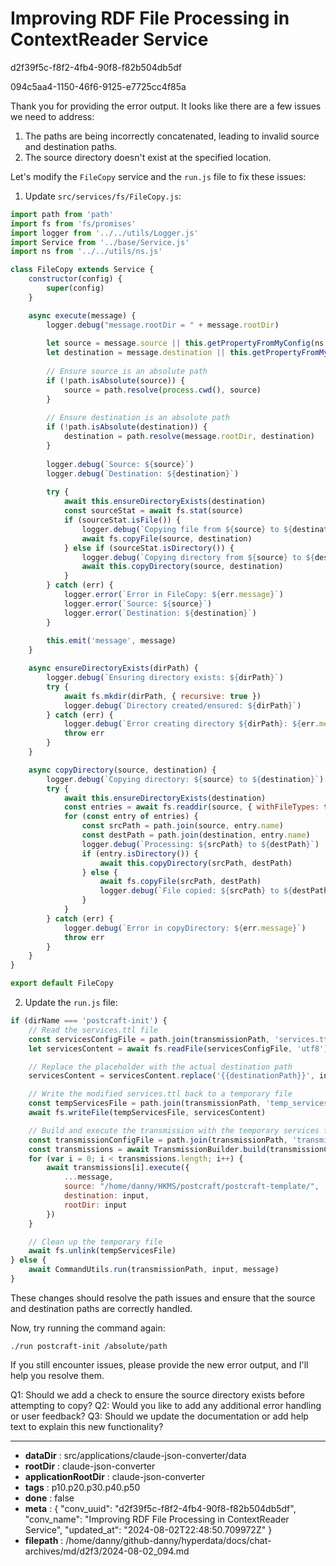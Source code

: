 # Improving RDF File Processing in ContextReader Service

d2f39f5c-f8f2-4fb4-90f8-f82b504db5df

094c5aa4-1150-46f6-9125-e7725cc4f85a

 Thank you for providing the error output. It looks like there are a few issues we need to address:

1. The paths are being incorrectly concatenated, leading to invalid source and destination paths.
2. The source directory doesn't exist at the specified location.

Let's modify the `FileCopy` service and the `run.js` file to fix these issues:

1. Update `src/services/fs/FileCopy.js`:

```javascript
import path from 'path'
import fs from 'fs/promises'
import logger from '../../utils/Logger.js'
import Service from '../base/Service.js'
import ns from '../../utils/ns.js'

class FileCopy extends Service {
    constructor(config) {
        super(config)
    }

    async execute(message) {
        logger.debug("message.rootDir = " + message.rootDir)
        
        let source = message.source || this.getPropertyFromMyConfig(ns.trm.source)
        let destination = message.destination || this.getPropertyFromMyConfig(ns.trm.destination)
        
        // Ensure source is an absolute path
        if (!path.isAbsolute(source)) {
            source = path.resolve(process.cwd(), source)
        }
        
        // Ensure destination is an absolute path
        if (!path.isAbsolute(destination)) {
            destination = path.resolve(message.rootDir, destination)
        }
        
        logger.debug(`Source: ${source}`)
        logger.debug(`Destination: ${destination}`)
        
        try {
            await this.ensureDirectoryExists(destination)
            const sourceStat = await fs.stat(source)
            if (sourceStat.isFile()) {
                logger.debug(`Copying file from ${source} to ${destination}`)
                await fs.copyFile(source, destination)
            } else if (sourceStat.isDirectory()) {
                logger.debug(`Copying directory from ${source} to ${destination}`)
                await this.copyDirectory(source, destination)
            }
        } catch (err) {
            logger.error(`Error in FileCopy: ${err.message}`)
            logger.error(`Source: ${source}`)
            logger.error(`Destination: ${destination}`)
        }
        
        this.emit('message', message)
    }

    async ensureDirectoryExists(dirPath) {
        logger.debug(`Ensuring directory exists: ${dirPath}`)
        try {
            await fs.mkdir(dirPath, { recursive: true })
            logger.debug(`Directory created/ensured: ${dirPath}`)
        } catch (err) {
            logger.debug(`Error creating directory ${dirPath}: ${err.message}`)
            throw err
        }
    }

    async copyDirectory(source, destination) {
        logger.debug(`Copying directory: ${source} to ${destination}`)
        try {
            await this.ensureDirectoryExists(destination)
            const entries = await fs.readdir(source, { withFileTypes: true })
            for (const entry of entries) {
                const srcPath = path.join(source, entry.name)
                const destPath = path.join(destination, entry.name)
                logger.debug(`Processing: ${srcPath} to ${destPath}`)
                if (entry.isDirectory()) {
                    await this.copyDirectory(srcPath, destPath)
                } else {
                    await fs.copyFile(srcPath, destPath)
                    logger.debug(`File copied: ${srcPath} to ${destPath}`)
                }
            }
        } catch (err) {
            logger.debug(`Error in copyDirectory: ${err.message}`)
            throw err
        }
    }
}

export default FileCopy
```

2. Update the `run.js` file:

```javascript
if (dirName === 'postcraft-init') {
    // Read the services.ttl file
    const servicesConfigFile = path.join(transmissionPath, 'services.ttl')
    let servicesContent = await fs.readFile(servicesConfigFile, 'utf8')

    // Replace the placeholder with the actual destination path
    servicesContent = servicesContent.replace('{{destinationPath}}', input)

    // Write the modified services.ttl back to a temporary file
    const tempServicesFile = path.join(transmissionPath, 'temp_services.ttl')
    await fs.writeFile(tempServicesFile, servicesContent)

    // Build and execute the transmission with the temporary services file
    const transmissionConfigFile = path.join(transmissionPath, 'transmission.ttl')
    const transmissions = await TransmissionBuilder.build(transmissionConfigFile, tempServicesFile)
    for (var i = 0; i < transmissions.length; i++) {
        await transmissions[i].execute({
            ...message,
            source: "/home/danny/HKMS/postcraft/postcraft-template/",
            destination: input,
            rootDir: input
        })
    }

    // Clean up the temporary file
    await fs.unlink(tempServicesFile)
} else {
    await CommandUtils.run(transmissionPath, input, message)
}
```

These changes should resolve the path issues and ensure that the source and destination paths are correctly handled. 

Now, try running the command again:

```
./run postcraft-init /absolute/path
```

If you still encounter issues, please provide the new error output, and I'll help you resolve them.

Q1: Should we add a check to ensure the source directory exists before attempting to copy?
Q2: Would you like to add any additional error handling or user feedback?
Q3: Should we update the documentation or add help text to explain this new functionality?

---

* **dataDir** : src/applications/claude-json-converter/data
* **rootDir** : claude-json-converter
* **applicationRootDir** : claude-json-converter
* **tags** : p10.p20.p30.p40.p50
* **done** : false
* **meta** : {
  "conv_uuid": "d2f39f5c-f8f2-4fb4-90f8-f82b504db5df",
  "conv_name": "Improving RDF File Processing in ContextReader Service",
  "updated_at": "2024-08-02T22:48:50.709972Z"
}
* **filepath** : /home/danny/github-danny/hyperdata/docs/chat-archives/md/d2f3/2024-08-02_094.md
